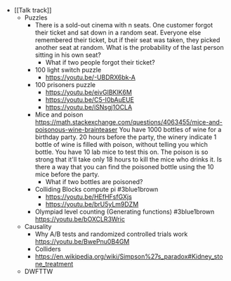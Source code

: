- [[Talk track]]
	- Puzzles
		- There is a sold-out cinema with n seats. One customer forgot their ticket and sat down in a random seat. Everyone else remembered their ticket, but if their seat was taken, they picked another seat at random. What is the probability of the last person sitting in his own seat?
			- What if two people forgot their ticket?
		- 100 light switch puzzle
			- https://youtu.be/-UBDRX6bk-A
		- 100 prisoners puzzle
			- https://youtu.be/eivGlBKlK6M
			- https://youtu.be/C5-I0bAuEUE
			- https://youtu.be/iSNsgj1OCLA
		- Mice and poison
		  https://math.stackexchange.com/questions/4063455/mice-and-poisonous-wine-brainteaser
		  You have 1000 bottles of wine for a birthday party. 20 hours before the party, the winery indicate 1 bottle of wine is filled with poison, without telling you which bottle. You have 10 lab mice to test this on. The poison is so strong that it'll take only 18 hours to kill the mice who drinks it. Is there a way that you can find the poisoned bottle using the 10 mice before the party.
			- What if two bottles are poisoned?
		- Colliding Blocks compute pi #3blue1brown
			- https://youtu.be/HEfHFsfGXjs
			- https://youtu.be/brU5yLm9DZM
		- Olympiad level counting (Generating functions) #3blue1brown 
		  https://youtu.be/bOXCLR3Wric
	- Causality
		- Why A/B tests and randomized controlled trials work
		  https://youtu.be/BwePnu0B4GM
		- Colliders
		- https://en.wikipedia.org/wiki/Simpson%27s_paradox#Kidney_stone_treatment
	- DWFTTW